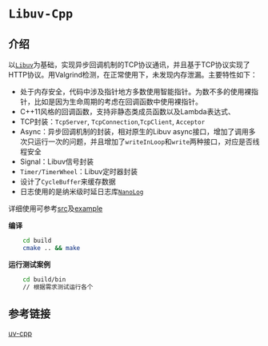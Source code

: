 # `Libuv-Cpp`

## 介绍
以[`Libuv`](https://github.com/libuv/libuv)为基础，实现异步回调机制的TCP协议通讯，并且基于TCP协议实现了HTTP协议。用Valgrind检测，在正常使用下，未发现内存泄漏。主要特性如下：
+ 处于内存安全，代码中涉及指针地方多数使用智能指针。为数不多的使用裸指针，比如是因为生命周期的考虑在回调函数中使用裸指针。
+ C++11风格的回调函数，支持非静态类成员函数以及Lambda表达式、
+ TCP封装：`TcpServer`, `TcpConnection`,`TcpClient`, `Acceptor`
+ Async：异步回调机制的封装，相对原生的Libuv async接口，增加了调用多次只运行一次的问题，并且增加了`writeInLoop`和`write`两种接口，对应是否线程安全
+ Signal：Libuv信号封装
+ `Timer/TimerWheel`：Libuv定时器封装
+ 设计了`CycleBuffer`来缓存数据
+ 日志使用的是纳米级时延日志库[`NanoLog`](https://github.com/PlatformLab/NanoLog)

详细使用可参考[src](./src)及[example](./example)

**编译**

```bash
    cd build 
    cmake .. && make 
```
**运行测试案例**
```bash
    cd build/bin
    // 根据需求测试运行各个
```

## 参考链接
[uv-cpp](https://github.com/wlgq2/uv-cpp)
